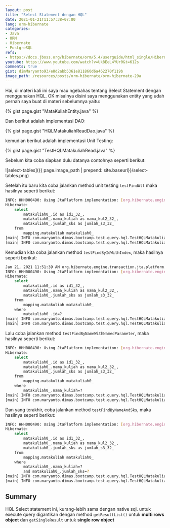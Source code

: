 ```yaml
---
layout: post
title: "Select Statement dengan HQL"
date: 2021-01-21T11:57:38+07:00
lang: orm-hibernate
categories:
- Java
- ORM
- Hibernate
- PostgreSQL
refs: 
- https://docs.jboss.org/hibernate/orm/5.4/userguide/html_single/Hibernate_User_Guide.html#hql
youtube: https://www.youtube.com/watch?v=Uk8EeL4YUr0&t=612s
comments: true
gist: dimMaryanto93/e8d2abb5361e811860d6a462270f119b
image_path: /resources/posts/orm-hibernate/orm-hibernate-29a
---
```


Hai, di materi kali ini saya mau ngebahas tentang Select Statement dengan menggunakan HQL. OK misalnya disini saya menggunakan entity yang udah pernah saya buat di materi sebelumnya yaitu:

{% gist page.gist "MataKuliahEntity.java" %}

Dan berikut adalah implementasi DAO:

{% gist page.gist "HQLMatakuliahReadDao.java" %}

kemudian berikut adalah implementasi Unit Testing: 

{% gist page.gist "TestHQLMatakuliahRead.java" %}

Sebelum kita coba siapkan dulu datanya contohnya seperti berikut:

![select-tables]({{ page.image_path | prepend: site.baseurl}}/select-tables.png)

Setelah itu baru kita coba jalankan method unit testing `testFindAll` maka hasilnya seperti berikut:

```bash
INFO: HHH000490: Using JtaPlatform implementation: [org.hibernate.engine.transaction.jta.platform.internal.NoJtaPlatform]
Hibernate: 
    select
        matakuliah0_.id as id1_32_,
        matakuliah0_.nama_kuliah as nama_kul2_32_,
        matakuliah0_.jumlah_sks as jumlah_s3_32_ 
    from
        mapping.matakuliah matakuliah0_
[main] INFO com.maryanto.dimas.bootcamp.test.query.hql.TestHQLMatakuliahRead - data: [MataKuliahEntity(id=79c06b62-e70c-41f3-b42d-3aa63ab8d366, nama=Pemograman Java 1, sks=3), MataKuliahEntity(id=733be4ef-20fb-4d16-bbfe-b4b6c31ee8d3, nama=SKRIPSI, sks=6)]
[main] INFO com.maryanto.dimas.bootcamp.test.query.hql.TestHQLMatakuliahRead - destroy hibernate session!
```

Kemudian kita coba jalankan method `testFindByIdWithIndex`, maka hasilnya seperti berikut:

```bash
Jan 21, 2021 11:51:39 AM org.hibernate.engine.transaction.jta.platform.internal.JtaPlatformInitiator initiateService
INFO: HHH000490: Using JtaPlatform implementation: [org.hibernate.engine.transaction.jta.platform.internal.NoJtaPlatform]
Hibernate: 
    select
        matakuliah0_.id as id1_32_,
        matakuliah0_.nama_kuliah as nama_kul2_32_,
        matakuliah0_.jumlah_sks as jumlah_s3_32_ 
    from
        mapping.matakuliah matakuliah0_ 
    where
        matakuliah0_.id=?
[main] INFO com.maryanto.dimas.bootcamp.test.query.hql.TestHQLMatakuliahRead - data: MataKuliahEntity(id=79c06b62-e70c-41f3-b42d-3aa63ab8d366, nama=Pemograman Java 1, sks=3)
[main] INFO com.maryanto.dimas.bootcamp.test.query.hql.TestHQLMatakuliahRead - destroy hibernate session!
```

Lalu coba jalankan method `testFindByNameWithNamedParameter`, maka hasilnya seperti berikut:

```bash
INFO: HHH000490: Using JtaPlatform implementation: [org.hibernate.engine.transaction.jta.platform.internal.NoJtaPlatform]
Hibernate: 
    select
        matakuliah0_.id as id1_32_,
        matakuliah0_.nama_kuliah as nama_kul2_32_,
        matakuliah0_.jumlah_sks as jumlah_s3_32_ 
    from
        mapping.matakuliah matakuliah0_ 
    where
        matakuliah0_.nama_kuliah=?
[main] INFO com.maryanto.dimas.bootcamp.test.query.hql.TestHQLMatakuliahRead - data: [MataKuliahEntity(id=733be4ef-20fb-4d16-bbfe-b4b6c31ee8d3, nama=SKRIPSI, sks=6)]
[main] INFO com.maryanto.dimas.bootcamp.test.query.hql.TestHQLMatakuliahRead - destroy hibernate session!
```

Dan yang terakhir, coba jalankan method `testFindByNameAndSks`, maka hasilnya seperti berikut:

```bash
INFO: HHH000490: Using JtaPlatform implementation: [org.hibernate.engine.transaction.jta.platform.internal.NoJtaPlatform]
Hibernate: 
    select
        matakuliah0_.id as id1_32_,
        matakuliah0_.nama_kuliah as nama_kul2_32_,
        matakuliah0_.jumlah_sks as jumlah_s3_32_ 
    from
        mapping.matakuliah matakuliah0_ 
    where
        matakuliah0_.nama_kuliah=? 
        and matakuliah0_.jumlah_sks=?
[main] INFO com.maryanto.dimas.bootcamp.test.query.hql.TestHQLMatakuliahRead - data: [MataKuliahEntity(id=733be4ef-20fb-4d16-bbfe-b4b6c31ee8d3, nama=SKRIPSI, sks=6)]
[main] INFO com.maryanto.dimas.bootcamp.test.query.hql.TestHQLMatakuliahRead - destroy hibernate session!
```

## Summary

HQL Select statement ini, kurang-lebih sama dengan native sql. untuk execute query digantikan dengan method `getResultList()` untuk **multi rows object** dan `getSingleResult` untuk **single row object**